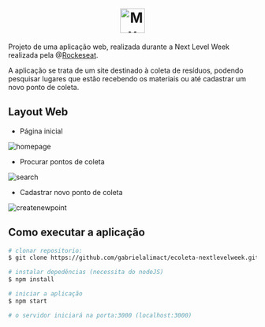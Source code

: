 <h1 align="center">
<img src="https://cdn.discordapp.com/attachments/859803989750972446/873653153055252580/banner.png" alt="My cool logo" height=50px/>
</h1>

Projeto de uma aplicação web, realizada durante a Next Level Week realizada pela @[Rockeseat](https://rocketseat.com.br/).

A aplicação se trata de um site destinado à coleta de resíduos, podendo pesquisar lugares que estão recebendo os materiais ou até cadastrar um novo ponto de coleta.

## Layout Web

- Página inicial

![homepage](https://media.discordapp.net/attachments/859803989750972446/873651276678836354/home.png?width=832&height=468)

- Procurar pontos de coleta

![search](https://media.discordapp.net/attachments/859803989750972446/873651291916730368/search.png?width=832&height=468)

- Cadastrar novo ponto de coleta

![createnewpoint](https://media.discordapp.net/attachments/859803989750972446/873651280994779136/newPoint.png?width=832&height=968)

## Como executar a aplicação

```bash
# clonar repositorio:
$ git clone https://github.com/gabrielalimact/ecoleta-nextlevelweek.git

# instalar depedências (necessita do nodeJS)
$ npm install

# iniciar a aplicação
$ npm start

# o servidor iniciará na porta:3000 (localhost:3000)
```
